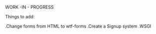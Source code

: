 WORK -IN - PROGRESS


Things to add:

.Change forms from HTML to wtf-forms
.Create a Signup system
.WSGI
